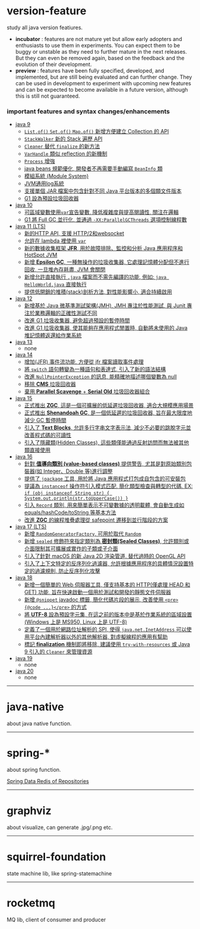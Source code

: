 # version-feature

study all java version featiures.

- **incubator** : features are not mature yet but allow early adopters and enthusiasts to use them in experiments.
  You can expect them to be buggy or unstable as they need to further mature in the next releases.
  But they can even be removed again, based on the feedback and the evolution of their development.
- **preview** : features have been fully specified, developed, and implemented, 
  but are still being evaluated and can further change.
  They can be used in development to experiment with upcoming new features and can be expected to become available in a future version, 
  although this is still not guaranteed.

### important features and syntax changes/enhancements

- [java 9](./version-feature/jdk09-features.md)
  - [`List.of()` `Set.of()` `Map.of()` 新增方便建立 Collection 的 API](./version-feature/jdk09-features.md#269--convenience-factory-methods-for-collections)
  - [`StackWalker` 新的 Stack 遍歷 API ](./version-feature/jdk09-features.md#259--stack-walking-api)
  - [`Cleaner` 替代 `finalize` 的新方法](./version-feature/jdk09-features.md#cleaner)
  - [`VarHandle` 類似 reflection 的新機制](./version-feature/jdk09-features.md#193--variable-handles)
  - [`Process` 增強](./version-feature/jdk09-features.md#102--process-api-updates)
  - [java beans 規範優化, 開發者不再需要手動編寫 `BeanInfo` 類](./version-feature/jdk09-features.md#256--beaninfo-annotations)
  - [模組系統 (Module System)](./version-feature/jdk09-features.md#261--module-system)
  - [JVM通用log系統](./version-feature/jdk09-features.md#158--unified-jvm-logging)
  - [支援單個 JAR 檔案中包含針對不同 Java 平台版本的多個類文件版本](./version-feature/jdk09-features.md#238--multi-release-jar-files)
  - [G1 設為預設垃圾回收器](./version-feature/jdk09-features.md#248--make-g1-the-default-garbage-collector)
- [java 10](./version-feature/jdk10-features.md)
  - [可區域變數使用`var`宣告變數, 降低複雜度與提高閱讀性, 關注在邏輯](./version-feature/jdk10-features.md#286--local-variable-type-inference)
  - [G1 將 Full GC 並行化, 並通過 `-XX:ParallelGCThreads` 選項控制線程數](./version-feature/jdk10-features.md#307--parallel-full-gc-for-g1)
- [java 11 (LTS)](./version-feature/jdk11-features.md)
  - [新的HTTP API, 支援 HTTP/2和websocket](./version-feature/jdk11-features.md#321--http-client--standard-)
  - [允許在 lambda 裡使用 `var`](./version-feature/jdk11-features.md#323--local-variable-syntax-for-lambda-parameters)
  - [新的數據收集框架 **JFR**, 用於故障排除、監控和分析 Java 應用程序和 HotSpot JVM](./version-feature/jdk11-features.md#328--flight-recorder)
  - [新增 **Epsilon GC**, 一種無操作的垃圾收集器, 它處理記憶體分配但不進行回收, 一旦堆內存耗盡, JVM 會關閉](./version-feature/jdk11-features.md#318--epsilon--a-no-op-garbage-collector)
  - [新增允許直接執行 `.java` 檔案而不需先編譯的功能, 例如: `java HelloWorld.java` 直接執行](./version-feature/jdk11-features.md#330--launch-single-file-source-code-programs)
  - [提供低開銷的堆積(stack)剖析方法, 對性能影響小, 適合持續啟用](./version-feature/jdk11-features.md#331--low-overhead-heap-profiling)
- [java 12](./version-feature/jdk12-features.md)
  - [新增基於 Java 微基準測試架構(JMH), JMH 專注於性能測試, 與 Junit 專注於業務邏輯的正確性測試不同](./version-feature/jdk12-features.md#230--microbenchmark-suite)
  - [改進 G1 垃圾收集器, 避免超過預設的暫停時間](./version-feature/jdk12-features.md#344--abortable-mixed-collections-for-g1)
  - [改進 G1 垃圾收集器, 使其能夠在應用程式閒置時, 自動將未使用的 Java 堆記憶體返還給作業系統](./version-feature/jdk12-features.md#346--promptly-return-unused-committed-memory-from-g1)
- [java 13](./version-feature/jdk13-features.md)
  - none
- [java 14](./version-feature/jdk14-features.md)
  - [增加(JFR) 事件流功能, 方便從 jfr 檔案讀取事件處理](./version-feature/jdk14-features.md#349--jfr-event-streaming)
  - [將 `switch` 語句轉變為一種語句和表達式, 引入了新的語法結構](./version-feature/jdk14-features.md#361--switch-expressions--standard-)
  - [改進 `NullPointerException` 的訊息, 能精確地描述哪個變數為 null](./version-feature/jdk14-features.md#358--helpful-nullpointerexceptions)
  - [移除 **CMS** 垃圾回收器](./version-feature/jdk14-features.md#363--remove-the-concurrent-mark-sweep--cms--garbage-collector)
  - [棄用 **Parallel Scavenge** + **Serial Old** 垃圾回收器組合](./version-feature/jdk14-features.md#366--deprecate-the-parallelscavenge--serialold-gc-combination)
- [java 15](./version-feature/jdk15-features.md)
  - [正式推出 **ZGC**, 這是一個可擴展的低延遲垃圾回收器, 適合大規模應用場景](./version-feature/jdk15-features.md#377--zgc--a-scalable-low-latency-garbage-collector)
  - [正式推出 **Shenandoah GC**, 是一個低延遲的垃圾回收器, 旨在最大限度地減少 GC 暫停時間](./version-feature/jdk15-features.md#377--zgc--a-scalable-low-latency-garbage-collector)
  - [引入了 **Text Blocks**, 允許多行字串文字表示法, 減少不必要的跳脫字元並改善程式碼的可讀性](./version-feature/jdk15-features.md#378--text-blocks)
  - [引入了隱藏類(Hidden Classes), 這些類僅能通過反射訪問而無法被其他類直接使用](./version-feature/jdk15-features.md#371--hidden-classes)
- [java 16](./version-feature/jdk16-features.md)
  - [針對 **值導向類別 (value-based classes)** 提供警告, 尤其是對原始類別包裝器(如 Integer、Double 等)進行調整](./version-feature/jdk16-features.md#390--warnings-for-value-based-classes)
  - [提供了 `jpackage` 工具, 用於將 Java 應用程式打包成自包含的可安裝包](./version-feature/jdk16-features.md#392--packaging-tool)
  - [提議為 `instanceof` 操作符引入模式匹配, 簡化類型檢查與轉型的代碼, EX: `if (obj instanceof String str) { System.out.println(str.toUpperCase()) }`](./version-feature/jdk16-features.md#394--pattern-matching-for-instanceof)
  - [引入 `Record` 類別, 用來簡單表示不可變數據的透明載體, 會自動生成如 equals/hashCode/toString 等基本方法](./version-feature/jdk16-features.md#395--records)
  - [改進 **ZGC** 的線程堆疊處理從 safepoint 遷移到並行階段的方案](./version-feature/jdk16-features.md#376--zgc--concurrent-thread-stack-processing)
- [java 17 (LTS)](./version-feature/jdk17-features.md)
  - [新增 `RandomGeneratorFactory`, 可用於取代 `Random`](./version-feature/jdk17-features.md#356--enhanced-pseudo-number-generators)
  - [新增 `sealed` 修飾符來指定類別為 **密封類(Sealed Classes)**, 允許類別或介面限制其可擴展或實作的子類或子介面](./version-feature/jdk17-features.md#409--sealed-classes)
  - [引入了針對 macOS 的新 Java 2D 渲染管道, 替代過時的 OpenGL API](./version-feature/jdk17-features.md#382--new-macos-rendering-pipeline)
  - [引入了上下文特定的反序列化過濾器, 允許根據應用程序的具體情況設置特定的過濾規則, 防止反序列化攻擊](./version-feature/jdk17-features.md#415--context-specific-deserialization-filters)
- [java 18](./version-feature/jdk18-features.md)
  - [新增一個簡單的 Web 伺服器工具, 僅支持基本的 HTTP(僅處理 HEAD 和 GET) 功能, 旨在快速啟動一個用於測試和開發的靜態文件伺服器](./version-feature/jdk18-features.md#408--simple-web-server)
  - [新增 `@snippet` javadoc 標籤, 簡化代碼片段的展示, 改善使用 `<pre>{@code ...}</pre>` 的方式](./version-feature/jdk18-features.md#413--code-snippets-in-java-api-documentation)
  - [將 **UTF-8** 設為預設字元集, 在這之前的版本中是基於作業系統的區域設置(Windows 上是 MS950, Linux 上是 UTF-8)](./version-feature/jdk18-features.md#400--utf-8-by-default)
  - [定義了一個用於網路位址解析的 SPI, 使得 `java.net.InetAddress` 可以使用平台內建解析器以外的其他解析器, 對虛擬線程的應用有幫助](./version-feature/jdk18-features.md#418--internet-address-resolution-spi)
  - [標記 **finalization** 機制即將移除, 建議使用 `try-with-resources` 或 Java 9 引入的 `Cleaner` 來管理資源](./version-feature/jdk18-features.md#421--deprecate-finalization-for-removal)
- [java 19](./version-feature/jdk19-features.md)
  - none
- [java 20](./version-feature/jdk20-features.md)
  - none

---

# java-native

about java native function.

---

# spring-*

about spring function.

[Spring Data Redis of Repositories](https://docs.spring.io/spring-data/redis/docs/2.5.3/reference/html/#redis.repositories)

---

# graphviz

about visualize, can generate .jpg/.png etc.

---

# squirrel-foundation

state machine lib, like spring-statemachine

---

# rocketmq

MQ lib, client of consumer and producer

